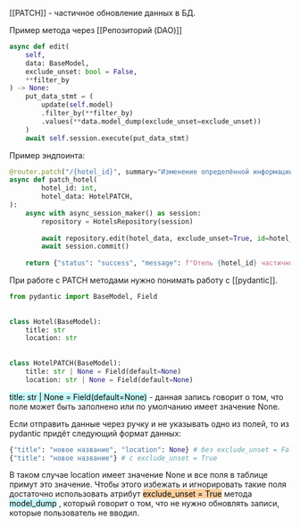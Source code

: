 [[PATCH]] - частичное обновление данных в БД.

Пример метода через [[Репозиторий (DAO)]]
```python
async def edit(
	self, 
	data: BaseModel, 
	exclude_unset: bool = False, 
	**filter_by
) -> None:  
    put_data_stmt = (  
        update(self.model)  
        .filter_by(**filter_by)  
        .values(**data.model_dump(exclude_unset=exclude_unset))  
    )  
    await self.session.execute(put_data_stmt)
```
Пример эндпоинта:
```python
@router.patch("/{hotel_id}", summary="Изменение определённой информации об отеле")
async def patch_hotel(  
        hotel_id: int,  
        hotel_data: HotelPATCH,  
):  
    async with async_session_maker() as session:  
        repository = HotelsRepository(session)  
        
        await repository.edit(hotel_data, exclude_unset=True, id=hotel_id)  
        await session.commit()  
		  
    return {"status": "success", "message": f"Отель {hotel_id} частично обновлен"}
```

При работе с PATCH методами нужно понимать работу с [[pydantic]].
```python
from pydantic import BaseModel, Field  
  
  
class Hotel(BaseModel):  
    title: str  
    location: str  
  
  
class HotelPATCH(BaseModel):  
    title: str | None = Field(default=None)  
    location: str | None = Field(default=None)
```

<mark style="background: #ABF7F7A6;">title: str | None = Field(default=None)</mark>  - данная запись говорит о том, что поле может быть заполнено или по умолчанию имеет значение None.

Если отправить данные через ручку и не указывать одно из полей, то из pydantic придёт следующий формат данных:
```python
{"title": "новое название", "location": None} # без exclude_unset = False
{"title": "новое название"} # с exclude_unset = True
```
В таком случае location имеет значение None и все поля в таблице примут это значение. Чтобы этого избежать и игнорировать такие поля достаточно использовать атрибут  <mark style="background: #FFB86CA6;">exclude_unset = True</mark> метода <mark style="background: #ABF7F7A6;">model_dump</mark> , который говорит о том, что не нужно обновлять записи, которые пользователь не вводил.

